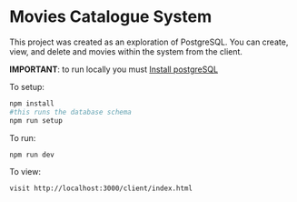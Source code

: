 # Movies Catalogue System

This project was created as an exploration of PostgreSQL. 
You can create, view, and delete and movies within the system from the client.

**IMPORTANT**: to run locally you must [Install postgreSQL](https://www.postgresql.org/download/)

To setup:
```powershell
npm install
#this runs the database schema
npm run setup
```

To run:
```
npm run dev
```

To view:
```
visit http://localhost:3000/client/index.html
```
